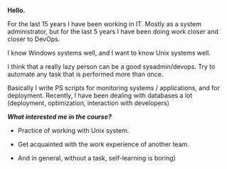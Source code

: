 
**Hello.**


For the last 15 years I have been working in IT. Mostly as a system administrator, but for the last 5 years I have been doing work closer and closer to DevOps.

I know Windows systems well, and I want to know Unix systems well.

I think that a really lazy person can be a good sysadmin/devops. Try to automate any task that is performed more than once.

Basically I write PS scripts for monitoring systems / applications, and for deployment.
Recently, I have been dealing with databases a lot (deployment, optimization, interaction with developers)

***What interested me in the course?***

* Practice of working with Unix system.

* Get acquainted with the work experience of another team.

* And in general, without a task, self-learning is boring)
